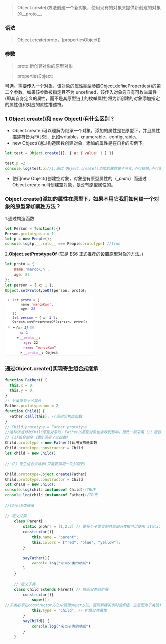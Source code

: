 > Object.create()方法创建一个新对象，使用现有的对象来提供新创建的对象的__proto__。

### 语法
> Object.create(proto，[propertiesObject])

### 参数
>proto:新创建对象的原型对象

>propertiesObject:

可选。需要传入一个对象，该对象的属性类型参照Object.defineProperties()的第二个参数。如果该参数被指定且不为 undefined，该传入对象的自有可枚举属性(即其自身定义的属性，而不是其原型链上的枚举属性)将为新创建的对象添加指定的属性值和对应的属性描述符。

### 1.Object.create()和 new Object()有什么区别？


 - Object.create()可以理解为继承一个对象，添加的属性是在原型下，并且属性描述符皆为FALSE，比如writable，enumerable，configurable。
  - new Object()通过构造函数创建对象，添加的属性是在自身的实例下。
```javascript
let test = Object.create({}, { a: { value: 1 } })

test.p =2
console.log(test.p)//1,通过 Object.create()添加的属性是不可写,不可枚举,不可配置的
```

- 使用new Object()创建空对象，对象是有原型属性的（__proto_）而通过Object.create(null)创建空对象，是没有原型属性的。

### Object.create()添加的属性在原型下，如果不用它我们如何给一个对象的原型添加属性方法？

1.通过构造函数
```javascript
let Person = function(){}
Person.prototype.a = 1
let p = new People();
console.log(p.__proto__ === People.prototype) //true
```
2.**Object.setPrototypeOf** (它是 ES6 正式推荐的设置原型对象的方法。)
```javascript
let proto = {
    name:'marcoKun',
    age: 22
};
let person = { x: 1 };
Object.setPrototypeOf(person, proto);
```
![](image/2022-03-27-15-25-05.png)

### 通过Object.create()实现寄生组合式继承
```javascript
function Father() {
  this.x = 0;
  this.y = 0;
}
// 父类原型上的属性
Father.prototype.num = 2
function Child() {
  Father.call(this); //调用父构造函数
}
// Child.prototype = Father.prototype 
//这样做当修改Child原型对象时，Father的原型对象也会收到影响，因此一般采用（1）组合继承，（2）寄生组合式继承，(3)es6类继承
// (1)组合继承（重复调用了父函数）
Child.prototype = new Father()调用父构造函数
Child.prototype.constructor = Child 
let child = new Child()

//（2）寄生组合式继承(只需要调用一次父函数)

Child.prototype=Object.create(Father)
Child.prototype.constructor = Child 
let child = new Child()
console.log(child instanceof Child)//TRUE
console.log(child instanceof Father)//TRUE

//(3)es6类继承

// 定义父类
    class Parent{
        static proArr = [1,2,3] // 要多个子类实例共享部分数据可以使用 static
        constructor(){
            this.name = "parent";
            this.colors = ["red", "blue", "yellow"];
        }

        sayFather(){
            console.log("来自父类的呐喊")
        }
    }

    // 定义子类
    class Child extends Parent{ // 继承父类且扩展
        constructor(){
            super();
//子类必须在constructor方法中调用super方法，否则新建实例时会报错。这是因为子类没有自己的this对象，而是继承父类的this对象，然后对其进行加工，如果不调用super方法，子类就得不到this对象。
            this.type = "child"; // 扩展父类属性
        }
        sayChild() {
            console.log("来自子类的呐喊")
        }
    }
```

